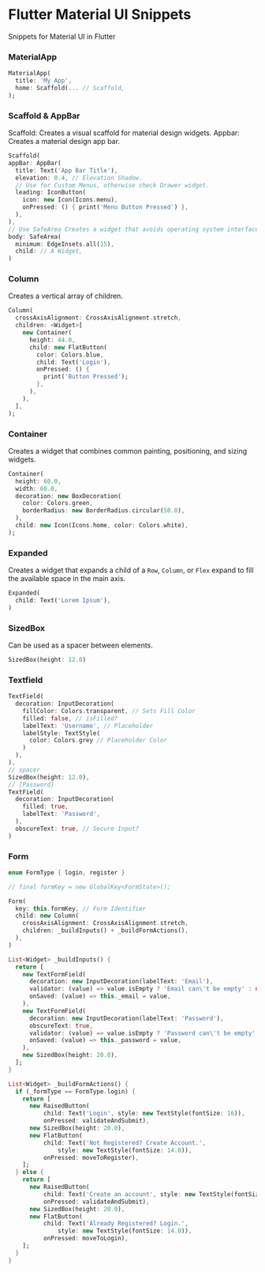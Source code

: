 # Flutter Material UI Snippets
Snippets for Material UI in Flutter

### MaterialApp
```dart
MaterialApp(
  title: 'My App',
  home: Scaffold(... // Scaffold,
);
```

### Scaffold & AppBar
Scaffold: Creates a visual scaffold for material design widgets.
Appbar: Creates a material design app bar.

```dart
Scaffold(
appBar: AppBar(
  title: Text('App Bar Title'),
  elevation: 0.4, // Elevation Shadow.
  // Use for Custom Menus, otherwise check Drawer widget.
  leading: IconButton(
    icon: new Icon(Icons.menu),
    onPressed: () { print('Menu Button Pressed') },
  ),
),
// Use SafeArea Creates a widget that avoids operating system interfaces. 
body: SafeArea(
  minimum: EdgeInsets.all(15),
  child: // A Widget,
)
```

### Column
Creates a vertical array of children.

```dart
Column(
  crossAxisAlignment: CrossAxisAlignment.stretch,
  children: <Widget>[
    new Container(
      height: 44.0,
      child: new FlatButton(
        color: Colors.blue,
        child: Text('Login'),
        onPressed: () {
          print('Button Pressed');
        },
      ),
    ),
  ],
);
```

### Container
Creates a widget that combines common painting, positioning, and sizing widgets.

```dart
Container(
  height: 60.0,
  width: 60.0,
  decoration: new BoxDecoration(
    color: Colors.green,
    borderRadius: new BorderRadius.circular(50.0),
  ),
  child: new Icon(Icons.home, color: Colors.white),
);
```

### Expanded
Creates a widget that expands a child of a `Row`, `Column`, or `Flex` expand to fill the available space in the main axis.

```dart
Expanded(
  child: Text('Lorem Ipsum'),
)
```

### SizedBox
Can be used as a spacer between elements.

```dart
SizedBox(height: 12.0)
```

### Textfield

```dart
TextField(
  decoration: InputDecoration(
    fillColor: Colors.transparent, // Sets Fill Color
    filled: false, // isFilled?
    labelText: 'Username', // Placeholder
    labelStyle: TextStyle(
      color: Colors.grey // Placeholder Color
    )
  ),
),
// spacer
SizedBox(height: 12.0),
// [Password]
TextField(
  decoration: InputDecoration(
    filled: true,
    labelText: 'Password',
  ),
  obscureText: true, // Secure Input?
)
```

### Form

```dart
enum FormType { login, register }

// final formKey = new GlobalKey<FormState>();

Form(
  key: this.formKey, // Form Identifier
  child: new Column(
    crossAxisAlignment: CrossAxisAlignment.stretch,
    children: _buildInputs() + _buildFormActions(),
  ),
)

List<Widget> _buildInputs() {
  return [
    new TextFormField(
      decoration: new InputDecoration(labelText: 'Email'),
      validator: (value) => value.isEmpty ? 'Email can\'t be empty' : null,
      onSaved: (value) => this._email = value,
    ),
    new TextFormField(
      decoration: new InputDecoration(labelText: 'Password'),
      obscureText: true,
      validator: (value) => value.isEmpty ? 'Password can\'t be empty' : null,
      onSaved: (value) => this._password = value,
    ),
    new SizedBox(height: 20.0),
  ];
}

List<Widget> _buildFormActions() {
  if (_formType == FormType.login) {
    return [
      new RaisedButton(
          child: Text('Login', style: new TextStyle(fontSize: 16)),
          onPressed: validateAndSubmit),
      new SizedBox(height: 20.0),
      new FlatButton(
          child: Text('Not Registered? Create Account.',
              style: new TextStyle(fontSize: 14.0)),
          onPressed: moveToRegister),
    ];
  } else {
    return [
      new RaisedButton(
          child: Text('Create an account', style: new TextStyle(fontSize: 16)),
          onPressed: validateAndSubmit),
      new SizedBox(height: 20.0),
      new FlatButton(
          child: Text('Already Registered? Login.',
              style: new TextStyle(fontSize: 14.0)),
          onPressed: moveToLogin),
    ];
  }
}
```
